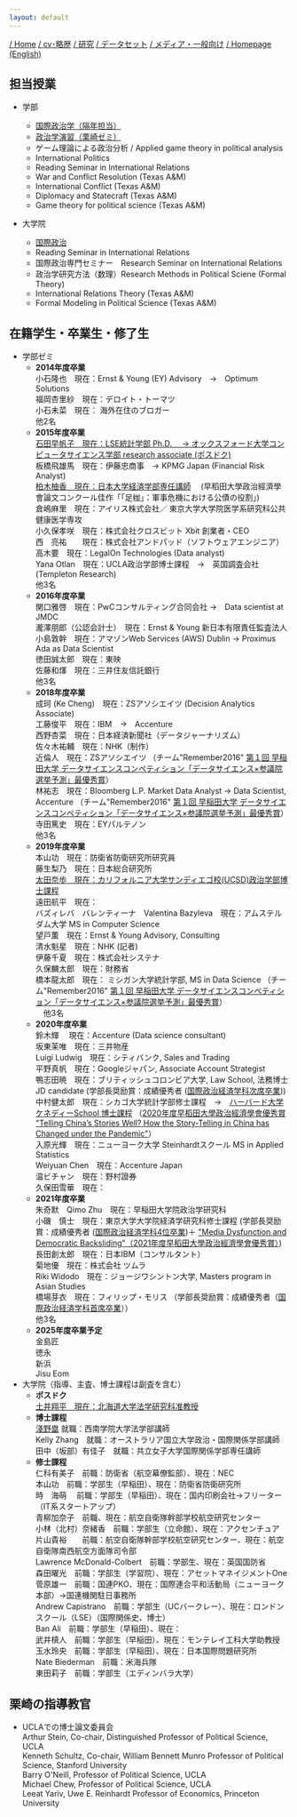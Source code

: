 ```yaml
---
layout: default
---
```

[/ Home](https://skurizaki.github.io/jpn/) [/ cv･略歴](./about.html) [/ 研究](http://www.f.waseda.jp/kurizaki/research.html) [/ データセット](http://www.f.waseda.jp/kurizaki/data.html) [/ メディア・一般向け](./media.html) [/ Homepage (English)](https://skurizaki.github.io) 

## 担当授業
- 学部
  - [国際政治学（隔年担当）](./ir-u.html)
  - [政治学演習（栗崎ゼミ）](./u-seminar-j.html)
  - ゲーム理論による政治分析 / Applied game theory in political analysis
  - International Politics
  - Reading Seminar in International Relations
  - War and Conflict Resolution (Texas A&M)
  - International Conflict (Texas A&M)
  - Diplomacy and Statecraft (Texas A&M)
  - Game theory for political science (Texas A&M)

- 大学院
  - [国際政治](./ir-g.html)
  - Reading Seminar in International Relations
  - 国際政治専門セミナー　Research Seminar on International Relations
  - 政治学研究方法（数理）Research Methods in Political Sciene (Formal Theory)
  - International Relations Theory (Texas A&M)
  - Formal Modeling in Political Science (Texas A&M)

## 在籍学生・卒業生・修了生
- 学部ゼミ
  - <b>2014年度卒業</b> <br>
    小石隆也　現在：Ernst & Young (EY) Advisory　→　Optimum Solutions<br>
    福岡杏里紗　現在：デロイト・トーマツ <br>
    小石未菜　現在： 海外在住のブロガー<br>
    他2名 <br>
  - <b>2015年度卒業</b> <br>
    [石田早帆子　現在：LSE統計学部 Ph.D. 　→ オックスフォード大学コンピュータサイエンス学部 research associate (ポスドク)](https://www.cs.ox.ac.uk/people/sahoko.ishida/) <br>
    板橋飛雄馬　現在：伊藤忠商事　→ KPMG Japan (Financial Risk Analyst) <br>
    [柏木柚香　現在：日本大学経済学部専任講師](https://researcher-web.nihon-u.ac.jp/search/detail?systemId=787040db4a9a699c376d2ad43032f943520e17560c007669&lang=ja&st=researcher) 　(早稻田大學政治經濟學會論文コンクール佳作「「足枷」：軍事危機における公債の役割」)<br>
    倉嶋麻里　現在：アイリス株式会社／ 東京大学大学院医学系研究科公共健康医学専攻 <br>
    小久保孝咲　現在：株式会社クロスビット Xbit 創業者・CEO <br>
    西　亮祐　　現在：株式会社アンドパッド（ソフトウェアエンジニア）<br>
    高木要　現在：LegalOn Technologies (Data analyst) <br>
    Yana Otlan　現在：UCLA政治学部博士課程　→　英国調査会社 (Templeton Research) <br>
    他3名 <br>
  - <b>2016年度卒業</b> <br>
    関口雅啓　現在：PwCコンサルティング合同会社 →　Data scientist at JMDC <br>
    瀧澤朋郎（公認会計士）　現在：Ernst & Young 新日本有限責任監査法人 <br>
    小島敦幹　現在：アマゾンWeb Services (AWS) Dublin → Proximus Ada as Data Scientist <br>
    徳田誠太郎　現在：東映 <br>
    佐藤和煇　現在：三井住友信託銀行 <br>
    他3名 <br>
  - <b>2018年度卒業</b> <br>
    成珂 (Ke Cheng)　現在：ZSアソシエイツ (Decision Analytics Associate) <br>
    工藤俊平　現在：IBM　→　Accenture <br>
    西野杏菜　現在：日本経済新聞社（データジャーナリズム） <br>
    佐々木祐輔　現在：NHK（制作） <br>
    近倫人　現在：ZSアソシエイツ （チーム"Remember2016" [第１回 早稲田大学 データサイエンスコンペティション「データサイエンス×参議院選挙予測」最優秀賞](https://www.waseda.jp/inst/cds/news/983)）<br>
    林祐志　現在：Bloomberg L.P. Market Data Analyst -> Data Scientist, Accenture （チーム"Remember2016" [第１回 早稲田大学 データサイエンスコンペティション「データサイエンス×参議院選挙予測」最優秀賞](https://www.waseda.jp/inst/cds/news/983)）<br>
    寺田篤史　現在：EYパルテノン <br>
    他3名 <br>
  - <b>2019年度卒業</b> <br>
    本山功　現在：防衛省防衛研究所研究員 <br>
    藤生梨乃　現在：日本総合研究所 <br>
    [太田奈歩　現在：カリフォルニア大学サンディエゴ校(UCSD)政治学部博士課程](https://polisci.ucsd.edu/grad/current-students/index.html) <br>
    遠田航平　現在： <br>
    バズィレバ　バレンティーナ　Valentina Bazyleva　現在：アムステルダム大学 MS in Computer Science <br>
    望戸薫　現在：Ernst & Young Advisory, Consulting <br>
    清水魁星　現在：NHK (記者) <br>
    伊藤千夏　現在：株式会社システナ <br>
    久保麟太郎　現在：財務省 <br>
    橋本龍太郎　現在： ミシガン大学統計学部, MS in Data Science （チーム"Remember2016" [第１回 早稲田大学 データサイエンスコンペティション「データサイエンス×参議院選挙予測」最優秀賞](https://www.waseda.jp/inst/cds/news/983)）<br>
  　他3名 <br>
  - <b>2020年度卒業</b><br>
    鈴木輝 　現在：Accenture (Data science consultant) <br>
    坂東茉唯　現在：三井物産 <br>
    Luigi Ludwig　現在：シティバンク, Sales and Trading <br>
    平野真帆　現在：Googleジャパン, Associate Account Strategist <br>
    鴨志田暁　現在：ブリティッシュコロンビア大学, Law School, 法務博士JD candidate (学部長奨励賞：成績優秀者 ([国際政治経済学科次席卒業](https://www.waseda.jp/fpse/pse/news/2021/04/01/13041/)))<br>
    中村健太郎　現在：シカゴ大学統計学部修士課程　→　[ハーバード大学ケネディーSchool 博士課程](https://www.iq.harvard.edu/people/kentaro-nakamura) （[2020年度早稻田大學政治經濟學會優秀賞 "Telling China’s Stories Well? How the Story-Telling in China has Changed under the Pandemic"](https://www.waseda.jp/fpse/pse/assets/uploads/2021/03/d0305bda2abdf39e12e4ade70d7f9703.pdf)）<br>
    入原光輝　現在：ニューヨーク大学 Steinhardtスクール MS in Applied Statistics <br>
    Weiyuan Chen　現在：Accenture Japan <br>
    温ビチャン　現在：野村證券 <br>
    久保田雪華　現在： <br>
  - <b>2021年度卒業</b> <br>
    朱奇默　Qimo Zhu　現在：早稲田大学院政治学研究科 <br>
    小磯　慎士　現在：東京大学大学院経済学研究科修士課程 (学部長奨励賞：成績優秀者 ([国際政治経済学科4位卒業](https://www.waseda.jp/fpse/pse/news/2022/04/01/15279/))＋ ["Media Dysfunction and Democratic Backsliding"（2021年度早稻田大學政治經濟學會優秀賞）](https://www.waseda.jp/fpse/pse/assets/uploads/2022/03/e03f565f219becf9041bfe01725f65d1.pdf))<br>
    長田創太郎　現在：日本IBM（コンサルタント） <br>
    菊地優　現在：株式会社 ツムラ <br>
    Riki Widodo　現在：ジョージワシントン大学, Masters program in Asian Studies <br>
    橋場芽衣　現在：フィリップ・モリス （学部長奨励賞：成績優秀者（[国際政治経済学科首席卒業](https://www.waseda.jp/fpse/pse/news/2022/04/01/15279/)））<br>
    他3名 <br>
  - <b>2025年度卒業予定</b> <br>
    金島匠 <br>
    徳永 <br>
    新浜 <br>
    Jisu Eom <br>
- 大学院（指導、主査、博士課程は副査を含む）
  - <b>ポスドク</b> <br>
    [土井翔平　現在：北海道大学法学研究科准教授](https://www.hops.hokudai.ac.jp/outline/faculty-members/lecturers/土井%E3%80%80翔平/)
  - <b>博士課程</b> <br>
    [淺野塁](http://www.seinan-gu.ac.jp/law/professor/asano_rui.html) 就職：西南学院大学法学部講師 <br>
    Kelly Zhang　就職：オーストラリア国立大学政治・国際関係学部講師 <br>
    田中（坂部）有佳子　就職：共立女子大学国際関係学部専任講師 <br>
  - <b>修士課程</b> <br>
    仁科有美子　前職：防衛省（航空幕僚監部）、現在：NEC <br>
    本山功　前職：学部生（早稲田）、現在：防衛省防衛研究所 <br>
    時　海萌 　前職：学部生（早稲田）、現在：国内印刷会社→フリーター（IT系スタートアップ） <br>
    青柳加奈子　前職、現在：航空自衛隊幹部学校航空研究センター <br>
    小林（北村）奈緒香　前職：学部生（立命館）、現在：アクセンチュア <br>
    片山貴裕　　前職：航空自衛隊幹部学校航空研究センター、現在：航空自衛隊南西航空方面隊司令部 <br>
    Lawrence McDonald-Colbert　前職：学部生、現在：英国国防省 <br>
    森田曜光　前職：学部生（学習院）、現在：アセットマネイジメントOne <br>
    菅原雄一　前職：国連PKO、現在：国際連合平和活動局（ニューヨーク本部）→国連機関駐日事務所 <br>
    Andrew Capistrano　前職：学部生（UCバークレー）、現在：ロンドンスクール（LSE）（国際関係史、博士） <br>
    Ban Ali　前職：学部生（早稲田）、現在： <br>
    武井槙人　前職：学部生（早稲田）、現在：モンテレイ工科大学助教授 <br>
    玉水玲央　前職：学部生（早稲田）、現在：日本国際問題研究所 <br>
    Nate Biederman　前職：米海兵隊 <br>
    東田莉子　前職：学部生（エディンバラ大学） <br>

## 栗崎の指導教官
- UCLAでの博士論文委員会 <br>
Arthur Stein, Co-chair, Distinguished Professor of Political Science, UCLA <br>
Kenneth Schultz, Co-chair, William Bennett Munro Professor of Political Science, Stanford University <br>
Barry O'Neill, Professor of Political Science, UCLA <br>
Michael Chew, Professor of Political Science, UCLA <br>
Leeat Yariv, Uwe E. Reinhardt Professor of Economics, Princeton University <br>
